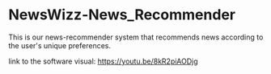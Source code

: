 # NewsWizz-News_Recommender
This is our news-recommender system that recommends news according to the user's unique preferences.

link to the software visual: https://youtu.be/8kR2piAODjg
